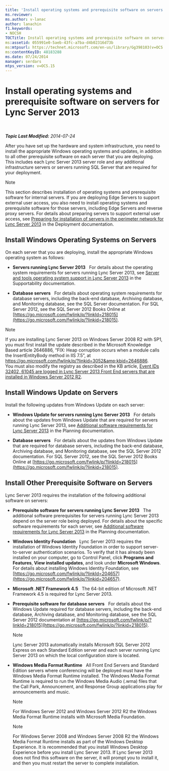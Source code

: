```yaml
---
title: 'Install operating systems and prerequisite software on servers'
ms.reviewer: 
ms.author: v-lanac
author: lanachin
f1.keywords:
- NOCSH
TOCTitle: Install operating systems and prerequisite software on servers
ms:assetid: 055991e0-5aeb-43fc-a7ba-d4b02316d73b
ms:mtpsurl: https://technet.microsoft.com/en-us/library/Gg398103(v=OCS.15)
ms:contentKeyID: 48183288
ms.date: 07/24/2014
manager: serdars
mtps_version: v=OCS.15
---
```


# Install operating systems and prerequisite software on servers for Lync Server 2013

<div data-xmlns="http://www.w3.org/1999/xhtml">

<div class="topic" data-xmlns="http://www.w3.org/1999/xhtml" data-msxsl="urn:schemas-microsoft-com:xslt" data-cs="https://msdn.microsoft.com/">

<div data-asp="https://msdn2.microsoft.com/asp">



</div>

<div id="mainSection">

<div id="mainBody">

<span> </span>

_**Topic Last Modified:** 2014-07-24_

After you have set up the hardware and system infrastructure, you need to install the appropriate Windows operating systems and updates, in addition to all other prerequisite software on each server that you are deploying. This includes each Lync Server 2013 server role and any additional infrastructure servers or servers running SQL Server that are required for your deployment.

<div>


> [!NOTE]
> This section describes installation of operating systems and prerequisite software for internal servers. If you are deploying Edge Servers to support external user access, you also need to install operating systems and prerequisite software for those servers, including Edge Servers and reverse proxy servers. For details about preparing servers to support external user access, see <A href="lync-server-2013-preparing-for-installation-of-servers-in-the-perimeter-network.md">Preparing for installation of servers in the perimeter network for Lync Server 2013</A> in the Deployment documentation.



</div>

<div>

## Install Windows Operating Systems on Servers

On each server that you are deploying, install the appropriate Windows operating system as follows:

  - **Servers running Lync Server 2013**   For details about the operating system requirements for servers running Lync Server 2013, see [Server and tools operating system support in Lync Server 2013](lync-server-2013-server-and-tools-operating-system-support.md) in the Supportability documentation.

  - **Database servers**   For details about operating system requirements for database servers, including the back-end database, Archiving database, and Monitoring database, see the SQL Server documentation. For SQL Server 2012, see the SQL Server 2012 Books Online at [https://go.microsoft.com/fwlink/p/?linkId=218015](https://go.microsoft.com/fwlink/p/?linkid=218015).

<div>


> [!NOTE]
> If you are installing Lync Server 2013 on Windows Server&nbsp;2008&nbsp;R2 with SP1, you must first install the update described in the Microsoft Knowledge Based article 2646886, “FIX: Heap corruption occurs when a module calls the InsertEntityBody method in IIS 7.5”, at <A class=uri href="https://go.microsoft.com/fwlink/p/?linkid=3052%26kbid=2646886">https://go.microsoft.com/fwlink/p/?linkid=3052&amp;kbid=2646886</A>.<BR>You must also modify the registry as described in the KB article, <A href="https://go.microsoft.com/fwlink/p/?linkid=506893">Event IDs 32402, 61045 are logged in Lync Server 2013 Front End servers that are installed in Windows Server 2012 R2</A>.



</div>

</div>

<div>

## Install Windows Update on Servers

Install the following updates from Windows Update on each server:

  - **Windows Update for servers running Lync Server 2013**   For details about the updates from Windows Update that are required for servers running Lync Server 2013, see [Additional software requirements for Lync Server 2013](lync-server-2013-additional-software-requirements.md) in the Planning documentation.

  - **Database servers**   For details about the updates from Windows Update that are required for database servers, including the back-end database, Archiving database, and Monitoring database, see the SQL Server 2012 documentation. For SQL Server 2012, see the SQL Server 2012 Books Online at [https://go.microsoft.com/fwlink/p/?linkId=218015](https://go.microsoft.com/fwlink/p/?linkid=218015).

</div>

<div>

## Install Other Prerequisite Software on Servers

Lync Server 2013 requires the installation of the following additional software on servers:

  - **Prerequisite software for servers running Lync Server 2013**   The additional software prerequisites for servers running Lync Server 2013 depend on the server role being deployed. For details about the specific software requirements for each server, see [Additional software requirements for Lync Server 2013](lync-server-2013-additional-software-requirements.md) in the Planning documentation.

  - **Windows Identity Foundation**   Lync Server 2013 requires the installation of Windows Identity Foundation in order to support server-to-server authentication scenarios. To verify that it has already been installed on your computer, go to Control Panel, click **Programs and Features**, **View installed updates**, and look under **Microsoft Windows**. For details about installing Windows Identity Foundation, see [https://go.microsoft.com/fwlink/p/?linkId=204657](https://go.microsoft.com/fwlink/p/?linkid=204657).

  - **Microsoft .NET Framework 4.5**   The 64-bit edition of Microsoft .NET Framework 4.5 is required for Lync Server 2013.

  - **Prerequisite software for database servers**   For details about the Windows Update required for database servers, including the back-end database, Archiving database, and Monitoring database, see the SQL Server 2012 documentation at [https://go.microsoft.com/fwlink/p/?linkId=218015](https://go.microsoft.com/fwlink/p/?linkid=218015).
    
    <div>
    

    > [!NOTE]
    > Lync Server 2013 automatically installs Microsoft SQL Server 2012 Express on each Standard Edition server and each server running Lync Server 2013 on which the local configuration store is located.

    
    </div>

  - **Windows Media Format Runtime**   All Front End Servers and Standard Edition servers where conferencing will be deployed must have the Windows Media Format Runtime installed. The Windows Media Format Runtime is required to run the Windows Media Audio (.wma) files that the Call Park, Announcement, and Response Group applications play for announcements and music.
    
    <div>
    

    > [!NOTE]
    > For Windows Server 2012 and Windows Server 2012 R2 the Windows Media Format Runtime installs with Microsoft Media Foundation.

    
    </div>
    
    <div>
    

    > [!NOTE]
    > For Windows Server&nbsp;2008 and Windows Server&nbsp;2008&nbsp;R2 the Windows Media Format Runtime installs as part of the Windows Desktop Experience. It is recommended that you install Windows Desktop Experience before you install Lync Server 2013. If Lync Server 2013 does not find this software on the server, it will prompt you to install it, and then you must restart the server to complete installation.

    
    </div>

</div>

</div>

<span> </span>

</div>

</div>

</div>

